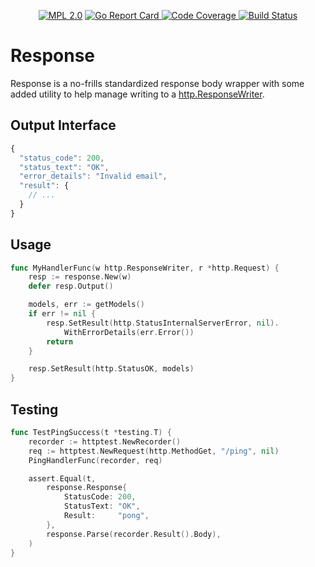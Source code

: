 <p align="center">
  <a href="LICENSE"><img src="https://img.shields.io/badge/License-MPL%202.0-brightgreen.svg" alt="MPL 2.0"></img></a>
  <a href="https://goreportcard.com/report/github.com/BrandonRomano/response">
    <img src="https://goreportcard.com/badge/github.com/BrandonRomano/response" alt="Go Report Card"/>
  </a>
  <a href="https://codecov.io/gh/BrandonRomano/response">
    <img src="https://codecov.io/gh/BrandonRomano/response/branch/master/graph/badge.svg?token=MS67JGJ054" alt="Code Coverage" />
  </a>
  <a href="https://travis-ci.com/BrandonRomano/response">
    <img src="https://travis-ci.com/BrandonRomano/response.svg?branch=master" alt="Build Status"/>
  </a>
</p>

# Response

Response is a no-frills standardized response body wrapper with some added utility to help manage writing to a [http.ResponseWriter](https://golang.org/pkg/net/http/#ResponseWriter).

## Output Interface

```javascript
{
  "status_code": 200,
  "status_text": "OK",
  "error_details": "Invalid email",
  "result": {
    // ...
  }
}
```

## Usage

```go
func MyHandlerFunc(w http.ResponseWriter, r *http.Request) {
    resp := response.New(w)
    defer resp.Output()

    models, err := getModels()
    if err != nil {
        resp.SetResult(http.StatusInternalServerError, nil).
            WithErrorDetails(err.Error())
        return
    }

    resp.SetResult(http.StatusOK, models)
}
```

## Testing

```go
func TestPingSuccess(t *testing.T) {
    recorder := httptest.NewRecorder()
    req := httptest.NewRequest(http.MethodGet, "/ping", nil)
    PingHandlerFunc(recorder, req)

    assert.Equal(t,
        response.Response{
            StatusCode: 200,
            StatusText: "OK",
            Result:     "pong",
        },
        response.Parse(recorder.Result().Body),
    )
}
```

